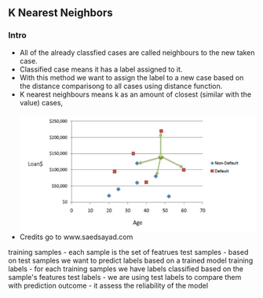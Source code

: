 <h2>K Nearest Neighbors</h2>

<h3>Intro</h3>
<ul>
  <li>All of the already classfied cases are called neighbours to the new taken case.</li>
  <li>Classified case means it has a label assigned to it.</li>
  <li>With this method we want to assign the label to a new case based on the distance comparisong to all cases using distance function.</li>
  <li>K nearest neighbours means k as an amount of closest (similar with the value) cases,</li>
  <br>
  <img src="images/chart.JPG">
  <br>
  <li>Credits go to www.saedsayad.com</li>
</ul>



training samples - each sample is the set of featrues
test samples - based on test samples we want to predict labels based on a trained model 
training labels - for each training samples we have labels classified based on the sample's features
test labels - we are using test labels to compare them with prediction outcome - it assess the reliability of the model

